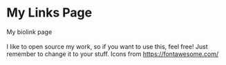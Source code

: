 # My Links Page
My biolink page
<br><br>I like to open source my work, so if you want to use this, feel free! Just remember to change it to your stuff. Icons from https://fontawesome.com/
